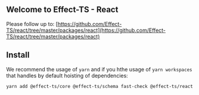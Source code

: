 ## Welcome to Effect-TS - React

Please follow up to: [https://github.com/Effect-TS/react/tree/master/packages/react](https://github.com/Effect-TS/react/tree/master/packages/react)

## Install

We recommend the usage of `yarn` and if you hthe usage of `yarn workspaces` that handles by default hoisting of dependencies:

```sh
yarn add @effect-ts/core @effect-ts/schema fast-check @effect-ts/react
```
